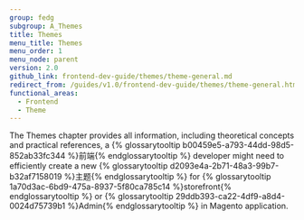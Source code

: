 ```yaml
---
group: fedg
subgroup: A_Themes
title: Themes
menu_title: Themes
menu_order: 1
menu_node: parent
version: 2.0
github_link: frontend-dev-guide/themes/theme-general.md
redirect_from: /guides/v1.0/frontend-dev-guide/themes/theme-general.html
functional_areas:
  - Frontend
  - Theme
---
```


The Themes chapter provides all information, including theoretical concepts and practical references, a {% glossarytooltip b00459e5-a793-44dd-98d5-852ab33fc344 %}前端{% endglossarytooltip %} developer might need to efficiently create a new {% glossarytooltip d2093e4a-2b71-48a3-99b7-b32af7158019 %}主题{% endglossarytooltip %} for {% glossarytooltip 1a70d3ac-6bd9-475a-8937-5f80ca785c14 %}storefront{% endglossarytooltip %} or {% glossarytooltip 29ddb393-ca22-4df9-a8d4-0024d75739b1 %}Admin{% endglossarytooltip %} in Magento application.

